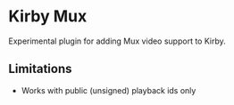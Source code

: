 # Kirby Mux

Experimental plugin for adding Mux video support to Kirby.

## Limitations

- Works with public (unsigned) playback ids only
